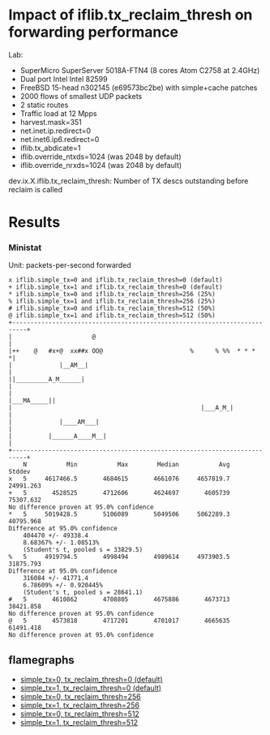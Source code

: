 # Impact of iflib.tx_reclaim_thresh on forwarding performance

Lab:
  - SuperMicro SuperServer 5018A-FTN4 (8 cores Atom C2758 at 2.4GHz)
  - Dual port Intel Intel 82599
  - FreeBSD 15-head n302145 (e69573bc2be) with simple+cache patches
  - 2000 flows of smallest UDP packets
  - 2 static routes
  - Traffic load at 12 Mpps
  - harvest.mask=351
  - net.inet.ip.redirect=0
  - net.inet6.ip6.redirect=0
  - iflib.tx_abdicate=1
  - iflib.override_ntxds=1024 (was 2048 by default)
  - iflib.override_nrxds=1024 (was 2048 by default)

dev.ix.X.iflib.tx_reclaim_thresh: Number of TX descs outstanding before reclaim is called

# Results

### Ministat

Unit: packets-per-second forwarded
```
x iflib.simple_tx=0 and iflib.tx_reclaim_thresh=0 (default)
+ iflib.simple_tx=1 and iflib.tx_reclaim_thresh=0 (default)
* iflib.simple_tx=0 and iflib.tx_reclaim_thresh=256 (25%)
% iflib.simple_tx=1 and iflib.tx_reclaim_thresh=256 (25%)
# iflib.simple_tx=0 and iflib.tx_reclaim_thresh=512 (50%)
@ iflib.simple_tx=1 and iflib.tx_reclaim_thresh=512 (50%)
+--------------------------------------------------------------------------+
|                      @                                                   |
|++    @   #x+@  xx##x OO@                        %      % %%  * * *      *|
|             |__AM__|                                                     |
||_________A_M______|                                                      |
|                                                              |___MA_____||
|                                                    |___A_M_|             |
|             |____AM___|                                                  |
|          |______A____M__|                                                |
+--------------------------------------------------------------------------+
    N           Min           Max        Median           Avg        Stddev
x   5     4617466.5       4684615       4661076     4657819.7     24991.263
+   5       4528525       4712606       4624697       4605739     75307.632
No difference proven at 95.0% confidence
*   5     5019428.5       5106089       5049506     5062289.3     40795.968
Difference at 95.0% confidence
	404470 +/- 49338.4
	8.68367% +/- 1.08513%
	(Student's t, pooled s = 33829.5)
%   5     4919794.5       4998494       4989614     4973903.5     31875.793
Difference at 95.0% confidence
	316084 +/- 41771.4
	6.78609% +/- 0.920445%
	(Student's t, pooled s = 28641.1)
#   5       4610862       4708805       4675886       4673713     38421.858
No difference proven at 95.0% confidence
@   5       4573818       4717201       4701017       4665635     61491.418
No difference proven at 95.0% confidence
```

## flamegraphs

  - [simple_tx=0, tx_reclaim_thresh=0 (default)](../../../iflib.simple_tx/results/fbsd15-n302145simplecache/bench.simple_tx_off_prefetch_on.pmc.svg)
  - [simple_tx=1, tx_reclaim_thresh=0 (default)](../../../iflib.simple_tx/results/fbsd15-n302145simplecache/bench.simple_tx_on_prefetch_on.pmc.svg)
  - [simple_tx=0, tx_reclaim_thresh=256](bench.simple_tx_off_tx_reclaim_thresh_25p.pmc.svg)
  - [simple_tx=1, tx_reclaim_thresh=256](bench.simple_tx_on_tx_reclaim_thresh_25p.pmc.svg)
  - [simple_tx=0, tx_reclaim_thresh=512](bench.simple_tx_off_tx_reclaim_thresh_50p.pmc.svg)
  - [simple_tx=1, tx_reclaim_thresh=512](bench.simple_tx_on_tx_reclaim_thresh_50p.pmc.svg)
